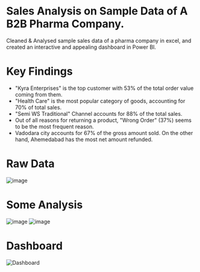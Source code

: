 # Sales Analysis on Sample Data of A B2B Pharma Company.

Cleaned & Analysed sample sales data of a pharma company in excel, and created an interactive and appealing dashboard in Power BI.

# Key Findings
- "Kyra Enterprises" is the top customer with 53% of the total order value coming from them.
- "Health Care" is the most popular category of goods, accounting for 70% of total sales.
- "Semi WS Traditional" Channel accounts for 88% of the total sales.
- Out of all reasons for returning a product, "Wrong Order" (37%) seems to be the most frequent reason.
- Vadodara city accounts for 67% of the gross amount sold. On the other hand, Ahemedabad has the most net amount refunded.

# Raw Data
![image](https://github.com/user-attachments/assets/88f606d4-1076-4bf0-98c1-60660a1fdc32)

# Some Analysis
![image](https://github.com/user-attachments/assets/cdbe811f-04cb-4601-aa23-ea84272a0c4f)
![image](https://github.com/user-attachments/assets/eda5cc64-e151-4680-a401-291ae99e971a)

# Dashboard
![Dashboard](https://github.com/user-attachments/assets/cea92986-a776-4706-9eb3-2e7a9c4b7a70)
